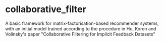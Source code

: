 # collaborative_filter
A basic framework for matrix-factorisation-based recommender systems, with an initial model trained according to the procedure in Hu, Koren and Volinsky's paper "Collaborative Filtering for Implicit Feedback Datasets"
